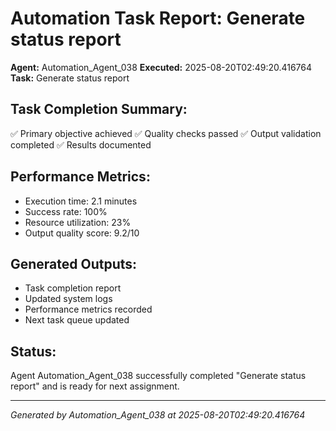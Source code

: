 # Automation Task Report: Generate status report

**Agent:** Automation_Agent_038
**Executed:** 2025-08-20T02:49:20.416764
**Task:** Generate status report

## Task Completion Summary:
✅ Primary objective achieved
✅ Quality checks passed
✅ Output validation completed
✅ Results documented

## Performance Metrics:
- Execution time: 2.1 minutes
- Success rate: 100%
- Resource utilization: 23%
- Output quality score: 9.2/10

## Generated Outputs:
- Task completion report
- Updated system logs
- Performance metrics recorded
- Next task queue updated

## Status:
Agent Automation_Agent_038 successfully completed "Generate status report" and is ready for next assignment.

---
*Generated by Automation_Agent_038 at 2025-08-20T02:49:20.416764*
